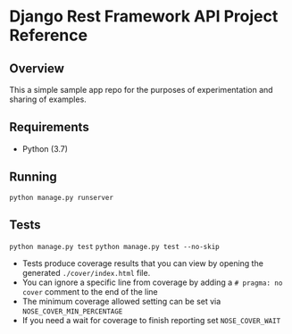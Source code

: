 # Django Rest Framework API Project Reference
## Overview
This a simple sample app repo for the purposes of experimentation and sharing of examples.
## Requirements
* Python (3.7)
## Running
`python manage.py runserver`
## Tests
`python manage.py test`
`python manage.py test --no-skip`

* Tests produce coverage results that you can view by opening the generated `./cover/index.html` file.
* You can ignore a specific line from coverage by adding a `# pragma: no cover` 
comment to the end of the line
* The minimum coverage allowed setting can be set via `NOSE_COVER_MIN_PERCENTAGE`
* If you need a wait for coverage to finish reporting set `NOSE_COVER_WAIT`
